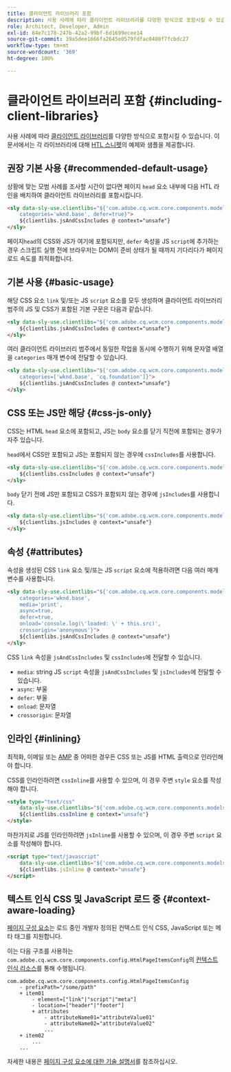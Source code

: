 ```yaml
---
title: 클라이언트 라이브러리 포함
description: 사용 사례에 따라 클라이언트 라이브러리를 다양한 방식으로 포함시킬 수 있습니다.
role: Architect, Developer, Admin
exl-id: 84e7c178-247b-42a2-99bf-6d1699ecee14
source-git-commit: 39a5dee1666fa2645e0579fdfac0400f7fcbdc27
workflow-type: tm+mt
source-wordcount: '369'
ht-degree: 100%

---
```


# 클라이언트 라이브러리 포함 {#including-client-libraries}

사용 사례에 따라 [클라이언트 라이브러리](/help/developing/archetype/front-end.md#clientlibs)를 다양한 방식으로 포함시킬 수 있습니다. 이 문서에서는 각 라이브러리에 대해 [HTL 스니펫](https://experienceleague.adobe.com/docs/experience-manager-htl/using/overview.html)의 예제와 샘플을 제공합니다.

## 권장 기본 사용 {#recommended-default-usage}

상황에 맞는 모범 사례를 조사할 시간이 없다면 페이지 `head` 요소 내부에 다음 HTL 라인을 배치하여 클라이언트 라이브러리를 포함시킵니다.

```html
<sly data-sly-use.clientlibs="${'com.adobe.cq.wcm.core.components.models.ClientLibraries' @
    categories='wknd.base', defer=true}">
    ${clientlibs.jsAndCssIncludes @ context="unsafe"}
</sly>
```

페이지`head`의 CSS와 JS가 여기에 포함되지만, `defer` 속성을 JS `script`에 추가하는 경우 스크립트 실행 전에 브라우저는 DOM이 준비 상태가 될 때까지 기다리다가 페이지 로드 속도를 최적화합니다.

## 기본 사용 {#basic-usage}

해당 CSS 요소 `link` 및/또는 JS `script` 요소를 모두 생성하며 클라이언트 라이브러리 범주의 JS 및 CSS가 포함된 기본 구문은 다음과 같습니다.

```html
<sly data-sly-use.clientlibs="${'com.adobe.cq.wcm.core.components.models.ClientLibraries' @ categories='wknd.base'}">
    ${clientlibs.jsAndCssIncludes @ context="unsafe"}
</sly>
```

여러 클라이언트 라이브러리 범주에서 동일한 작업을 동시에 수행하기 위해 문자열 배열을 `categories` 매개 변수에 전달할 수 있습니다.

```html
<sly data-sly-use.clientlibs="${'com.adobe.cq.wcm.core.components.models.ClientLibraries' @
    categories=['wknd.base', 'cq.foundation']}">
    ${clientlibs.jsAndCssIncludes @ context="unsafe"}
</sly>
```

## CSS 또는 JS만 해당 {#css-js-only}

CSS는 HTML `head` 요소에 포함되고, JS는 `body` 요소를 닫기 직전에 포함되는 경우가 자주 있습니다.

`head`에서 CSS만 포함되고 JS는 포함되지 않는 경우에 `cssIncludes`를 사용합니다.

```html
<sly data-sly-use.clientlibs="${'com.adobe.cq.wcm.core.components.models.ClientLibraries' @ categories='wknd.base'}">
    ${clientlibs.cssIncludes @ context="unsafe"}
</sly>
```

`body` 닫기 전에 JS만 포함되고 CSS가 포함되지 않는 경우에 `jsIncludes`를 사용합니다.

```html
<sly data-sly-use.clientlibs="${'com.adobe.cq.wcm.core.components.models.ClientLibraries' @ categories='wknd.base'}">
    ${clientlibs.jsIncludes @ context="unsafe"}
</sly>
```

## 속성 {#attributes}

속성을 생성된 CSS `link` 요소 및/또는 JS `script` 요소에 적용하려면 다음 여러 매개 변수를 사용합니다.

```html
<sly data-sly-use.clientlibs="${'com.adobe.cq.wcm.core.components.models.ClientLibraries' @
    categories='wknd.base',
    media='print',
    async=true,
    defer=true,
    onload='console.log(\'loaded: \' + this.src)',
    crossorigin='anonymous'}">
    ${clientlibs.jsAndCssIncludes @ context="unsafe"}
</sly>
```

CSS `link` 속성을 `jsAndCssIncludes` 및 `cssIncludes`에 전달할 수 있습니다.

* `media`: string JS `script` 속성을 `jsAndCssIncludes` 및 `jsIncludes`에 전달할 수 있습니다.
* `async`: 부울
* `defer`: 부울
* `onload`: 문자열
* `crossorigin`: 문자열

## 인라인 {#inlining}

최적화, 이메일 또는 [AMP](amp.md) 중 어떠한 경우든 CSS 또는 JS를 HTML 출력으로 인라인해야 합니다.

CSS를 인라인하려면 `cssInline`를 사용할 수 있으며, 이 경우 주변 `style` 요소를 작성해야 합니다.

```html
<style type="text/css"
    data-sly-use.clientlibs="${'com.adobe.cq.wcm.core.components.models.ClientLibraries' @ categories='wknd.base'}">
    ${clientlibs.cssInline @ context="unsafe"}
</style>
```

마찬가지로 JS를 인라인하려면 `jsInline`를 사용할 수 있으며, 이 경우 주변 `script` 요소를 작성해야 합니다.

```html
<script type="text/javascript"
    data-sly-use.clientlibs="${'com.adobe.cq.wcm.core.components.models.ClientLibraries' @ categories='wknd.base'}">
    ${clientlibs.jsInline @ context="unsafe"}
</script>
```

## 텍스트 인식 CSS 및 JavaScript 로드 중 {#context-aware-loading}

[페이지 구성 요소](/help/components/page.md)는 로드 중인 개발자 정의된 컨텍스트 인식 CSS, JavaScript 또는 메타 태그를 지원합니다.

이는 다음 구조를 사용하는 `com.adobe.cq.wcm.core.components.config.HtmlPageItemsConfig`의 [컨텍스트 인식 리소스](context-aware-configs.md)를 통해 수행됩니다.

```text
com.adobe.cq.wcm.core.components.config.HtmlPageItemsConfig
    - prefixPath="/some/path"
    + item01
        - element=["link"|"script"|"meta"]
        - location=["header"|"footer"]
        + attributes
            - attributeName01="attributeValue01"
            - attributeName02="attributeValue02"
            ...
    + item02
        ...
    ...
```

자세한 내용은 [페이지 구성 요소에 대한 기술 설명서](https://github.com/adobe/aem-core-wcm-components/tree/master/content/src/content/jcr_root/apps/core/wcm/components/page/v2/page#loading-of-context-aware-cssjs)를 참조하십시오.
